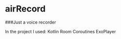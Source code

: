 # airRecord
###Just a voice recorder

In the project I used:
  Kotlin
  Room
  Coroutines
  ExoPlayer
  
